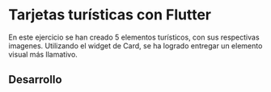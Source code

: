 # Tarjetas turísticas con Flutter
En este ejercicio se han creado 5 elementos turísticos, con sus respectivas imagenes. Utilizando el widget de Card, se ha logrado entregar un elemento visual más llamativo.
## Desarrollo


